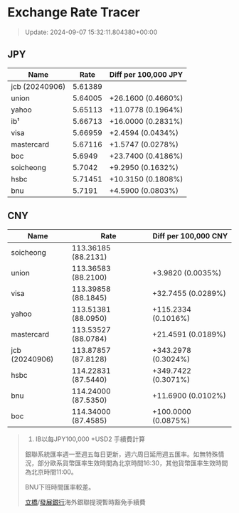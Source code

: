 # Exchange Rate Tracer

> Update: 2024-09-07 15:32:11.804380+00:00

## JPY

| Name           |    Rate | Diff per 100,000 JPY   |
|----------------|---------|------------------------|
| jcb (20240906) | 5.61389 |                        |
| union          | 5.64005 | +26.1600 (0.4660%)     |
| yahoo          | 5.65113 | +11.0778 (0.1964%)     |
| ib¹            | 5.66713 | +16.0000 (0.2831%)     |
| visa           | 5.66959 | +2.4594 (0.0434%)      |
| mastercard     | 5.67116 | +1.5747 (0.0278%)      |
| boc            | 5.6949  | +23.7400 (0.4186%)     |
| soicheong      | 5.7042  | +9.2950 (0.1632%)      |
| hsbc           | 5.71451 | +10.3150 (0.1808%)     |
| bnu            | 5.7191  | +4.5900 (0.0803%)      |

## CNY

| Name           | Rate                | Diff per 100,000 CNY   |
|----------------|---------------------|------------------------|
| soicheong      | 113.36185	(88.2131) |                        |
| union          | 113.36583	(88.2100) | +3.9820 (0.0035%)      |
| visa           | 113.39858	(88.1845) | +32.7455 (0.0289%)     |
| yahoo          | 113.51381	(88.0950) | +115.2334 (0.1016%)    |
| mastercard     | 113.53527	(88.0784) | +21.4591 (0.0189%)     |
| jcb (20240906) | 113.87857	(87.8128) | +343.2978 (0.3024%)    |
| hsbc           | 114.22831	(87.5440) | +349.7422 (0.3071%)    |
| bnu            | 114.24000	(87.5350) | +11.6900 (0.0102%)     |
| boc            | 114.34000	(87.4585) | +100.0000 (0.0875%)    |


> 1. IB以每JPY100,000 +USD2 手續費計算
>
> 銀聯系統匯率週一至週五每日更新，週六周日延用週五匯率。如無特殊情況，部分歐系貨幣匯率生效時間為北京時間16:30，其他貨幣匯率生效時間為北京時間11:00。
>
> BNU下班時間匯率較差。
>
> [立橋](https://www.wlbank.com.mo/uploads/ueditor/file/20181211/1544536513900230.pdf)/[發展銀行](https://www.mdb.com.mo/Service_Charges_20230728.pdf)海外銀聯提現暫時豁免手續費

